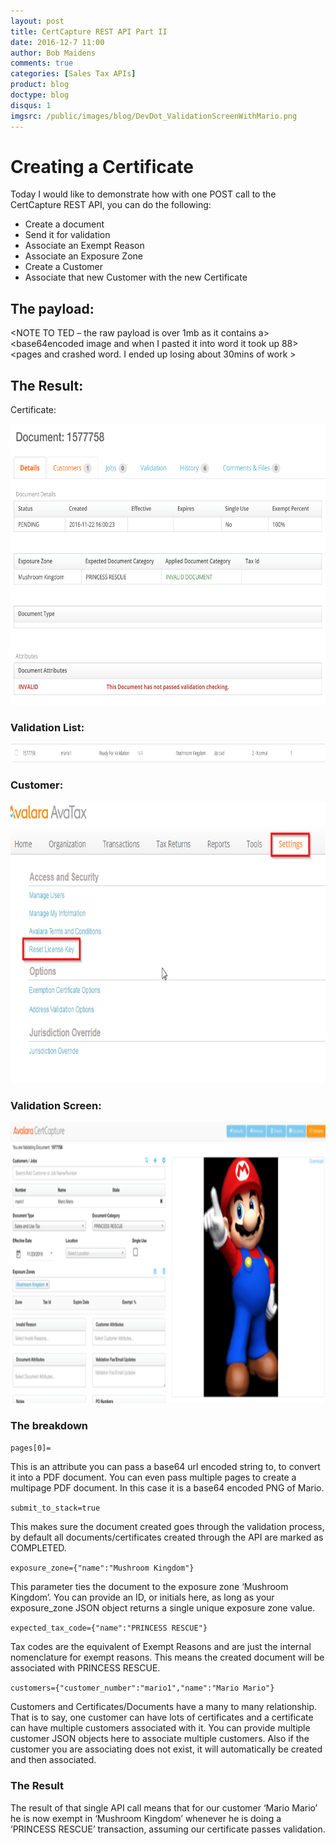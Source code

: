 ```yaml
---
layout: post
title: CertCapture REST API Part II
date: 2016-12-7 11:00
author: Bob Maidens
comments: true
categories: [Sales Tax APIs]
product: blog
doctype: blog
disqus: 1
imgsrc: /public/images/blog/DevDot_ValidationScreenWithMario.png
---
```


# Creating a Certificate

Today I would like to demonstrate how with one POST call to the CertCapture REST API, you can do the following:
*	Create a document
* Send it for validation
* Associate an Exempt Reason
* Associate an Exposure Zone
* Create a Customer
* Associate that new Customer with the new Certificate

## The payload:

<NOTE TO TED – the raw payload is over 1mb as it contains a> <base64encoded image and when I pasted it into word it took up 88> <pages and crashed word.  I ended up losing about 30mins of work > <so this will be an attachment in the email need to insert this> <payload>

## The Result:

Certificate:

<img src="/public/images/blog/DevDot_DocResult.png" alt="Document Result for Certificate" height="450" width = "600" />

### Validation List:

<img src="/public/images/blog/DevDot_ValidationList.png" alt="Validation List" height="30" width = "600"/>

### Customer:

<img src="/public/images/blog/DevDot_ResetLisenceKey.png" alt="Admin console View" height="450" width = "600" />

### Validation Screen:

<img src="/public/images/blog/DevDot_ValidationScreenWithMario.png" alt="Mario Being Validated" height="450" width = "600" />

### The breakdown

`pages[0]=`

This is an attribute you can pass a base64 url encoded string to, to convert it into a PDF document. You can even pass multiple pages to create a multipage PDF document. In this case it is a base64 encoded PNG of Mario.

`submit_to_stack=true`

This makes sure the document created goes through the validation process, by default all documents/certificates created through the API are marked as COMPLETED.

`exposure_zone={"name":"Mushroom Kingdom"}`

This parameter ties the document to the exposure zone ‘Mushroom Kingdom’. You can provide an ID, or initials here, as long as your exposure_zone JSON object returns a single unique exposure zone value.

`expected_tax_code={"name":"PRINCESS RESCUE"}`

Tax codes are the equivalent of Exempt Reasons and are just the internal nomenclature for exempt reasons. This means the created document will be associated with PRINCESS RESCUE.

`customers={"customer_number":"mario1","name":"Mario Mario"}`

Customers and Certificates/Documents have a many to many relationship. That is to say, one customer can have lots of certificates and a certificate can have multiple customers associated with it. You can provide multiple customer JSON objects here to associate multiple customers. Also if the customer you are associating does not exist, it will automatically be created and then associated.

### The Result

The result of that single API call means that for our customer ‘Mario Mario’ he is now exempt in ‘Mushroom Kingdom’ whenever he is doing a ‘PRINCESS RESCUE’ transaction, assuming our certificate passes validation.
